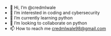 - 👋 Hi, I’m @credmlwale
- 👀 I’m interested in coding and cybersecurity
- 🌱 I’m currently learning python
- 💞️ I’m looking to collaborate on python
- 📫 How to reach me credmlwale98@gmail.com

<!---
credmlwale/credmlwale is a ✨ special ✨ repository because its `README.md` (this file) appears on your GitHub profile.
You can click the Preview link to take a look at your changes.
--->
